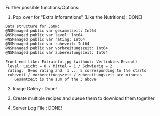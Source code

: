 
Further possible functions/Options:


 1.  Pop_over for "Extra Inforamtions" (Like the Nutritions): DONE!

    Data structure for JSON:
    @NSManaged public var gesammtzeit: Int64
    @NSManaged public var level: Int64
    @NSManaged public var rating: Int64
    @NSManaged public var ruhezeit: Int64
    @NSManaged public var vorbreitungszeit: Int64
    @NSManaged public var zubereitungszeit: Int64
   
    Front end like: Extrainfo.jpg (without: Verlinktes Rezept)
     level: Leicht = 0 / Mittel = 1 / Schwierig = 2
     rating:  0=no rating and  1 ... 5 corresponding to the starts
     ruhezeit / vorbereitungszeit / zubereitungszeit are minutes
        Gesamtzeit is the sum of the 3 above
   

2.  Image Galery : Done!

3.  Create multiple recipes and queue them to download them together

4.  Server Log File : DONE!
